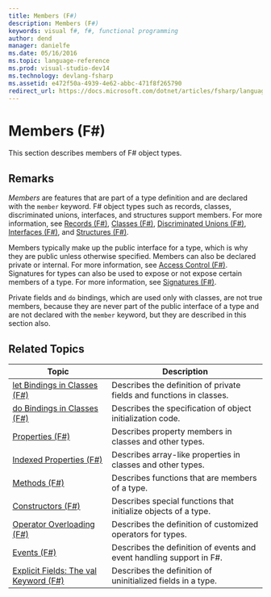 ```yaml
---
title: Members (F#)
description: Members (F#)
keywords: visual f#, f#, functional programming
author: dend
manager: danielfe
ms.date: 05/16/2016
ms.topic: language-reference
ms.prod: visual-studio-dev14
ms.technology: devlang-fsharp
ms.assetid: e472f50a-4939-4e62-abbc-471f8f265790
redirect_url: https://docs.microsoft.com/dotnet/articles/fsharp/language-reference/members/index
---
```


# Members (F#)

This section describes members of F# object types.


## Remarks
*Members* are features that are part of a type definition and are declared with the `member` keyword. F# object types such as records, classes, discriminated unions, interfaces, and structures support members. For more information, see [Records &#40;F&#35;&#41;](Records-%5BFSharp%5D.md), [Classes &#40;F&#35;&#41;](Classes-%5BFSharp%5D.md), [Discriminated Unions &#40;F&#35;&#41;](Discriminated-Unions-%5BFSharp%5D.md), [Interfaces &#40;F&#35;&#41;](Interfaces-%5BFSharp%5D.md), and [Structures &#40;F&#35;&#41;](Structures-%5BFSharp%5D.md).

Members typically make up the public interface for a type, which is why they are public unless otherwise specified. Members can also be declared private or internal. For more information, see [Access Control &#40;F&#35;&#41;](Access-Control-%5BFSharp%5D.md). Signatures for types can also be used to expose or not expose certain members of a type. For more information, see [Signatures &#40;F&#35;&#41;](Signatures-%5BFSharp%5D.md).

Private fields and `do` bindings, which are used only with classes, are not true members, because they are never part of the public interface of a type and are not declared with the `member` keyword, but they are described in this section also.


## Related Topics


|                                                Topic                                                 |                             Description                              |
|------------------------------------------------------------------------------------------------------|----------------------------------------------------------------------|
|         [let Bindings in Classes &#40;F&#35;&#41;](let-Bindings-in-Classes-%5BFSharp%5D.md)          | Describes the definition of private fields and functions in classes. |
|          [do Bindings in Classes &#40;F&#35;&#41;](do-Bindings-in-Classes-%5BFSharp%5D.md)           |      Describes the specification of object initialization code.      |
|                      [Properties &#40;F&#35;&#41;](Properties-%5BFSharp%5D.md)                       |        Describes property members in classes and other types.        |
|              [Indexed Properties &#40;F&#35;&#41;](Indexed-Properties-%5BFSharp%5D.md)               |     Describes array-like properties in classes and other types.      |
|                         [Methods &#40;F&#35;&#41;](Methods-%5BFSharp%5D.md)                          |           Describes functions that are members of a type.            |
|                    [Constructors &#40;F&#35;&#41;](Constructors-%5BFSharp%5D.md)                     |    Describes special functions that initialize objects of a type.    |
|            [Operator Overloading &#40;F&#35;&#41;](Operator-Overloading-%5BFSharp%5D.md)             |     Describes the definition of customized operators for types.      |
|                          [Events &#40;F&#35;&#41;](Events-%5BFSharp%5D.md)                           | Describes the definition of events and event handling support in F#. |
| [Explicit Fields: The val Keyword &#40;F&#35;&#41;](Explicit-Fields-The-val-Keyword-%5BFSharp%5D.md) |     Describes the definition of uninitialized fields in a type.      |

